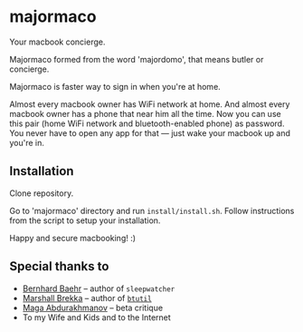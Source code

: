 # majormaco

Your macbook concierge.

Majormaco formed from the word 'majordomo', that means butler or concierge.

Majormaco is faster way to sign in when you're at home.

Almost every macbook owner has WiFi network at home. And almost every macbook owner has a phone that near him all the time. Now you can use this pair (home WiFi network and bluetooth-enabled phone) as password. You never have to open any app for that — just wake your macbook up and you're in.


## Installation

Clone repository.

Go to 'majormaco' directory and run `install/install.sh`. Follow instructions from the script to setup your installation.

Happy and secure macbooking! :)

## Special thanks to

- [Bernhard Baehr](http://www.bernhard-baehr.de) – author of `sleepwatcher`
- [Marshall Brekka](http://www.marshallbrekka.com) – author of [`btutil`](https://github.com/marshallbrekka/btutil)
- [Maga Abdurakhmanov](https://github.com/maqdev) – beta critique
- To my Wife and Kids and to the Internet

